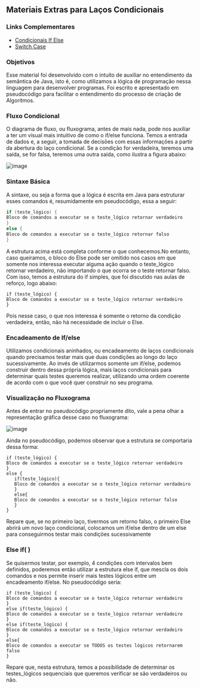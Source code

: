 <h2>Materiais Extras para Laços Condicionais</h2>

<h3>Links Complementares </h3>

- [Condicionais If Else](https://www.computersciencemaster.com.br/estruturas-condicionais-if-else-lacos-de-repeticao-while-for-em-java/) 
- [Switch Case](https://blog.betrybe.com/java/switch-case-java/)

<h3>Objetivos</h3>
<p>Esse material foi desenvolvido com o intuito de auxiliar no entendimento da semântica de Java, isto é, como utilizamos a lógica de programação nessa linguagem para desenvolver programas. Foi escrito e apresentado em pseudocódigo para facilitar o entendimento do processo de criação de Algoritmos.</p>

<h3>Fluxo Condicional</h3>
<p>O diagrama de fluxo, ou fluxograma, antes de mais nada, pode nos auxiliar a ter um visual mais intuitivo de como o if/else funciona. Temos a entrada de dados e, a seguir, a tomada de decisões com essas informações a partir da abertura do laço condicional. Se a condição for verdadeira, teremos uma saída, se for falsa, teremos uma outra saída, como ilustra a figura abaixo: </p>

![image](https://user-images.githubusercontent.com/62121416/193959797-53facac6-dc59-4f65-ab2a-fdb784b46490.png)

<h3>Sintaxe Básica</h3>
<p>A sintaxe, ou seja a forma que a lógica é escrita em Java para estruturar esses comandos é, resumidamente em pseudocódigo, essa a seguir:</p>

   ```java
   if (teste_lógico) {
   Bloco de comandos a executar se o teste_lógico retornar verdadeiro
}
else {
   Bloco de comandos a executar se o teste_lógico retornar falso
}
   ```
<p>
  A estrutura acima está completa conforme o que conhecemos.No entanto, caso queiramos, o bloco do Else pode ser omitido nos casos em que somente nos interessa executar alguma ação quando o teste_lógico retornar verdadeiro, não importando o que ocorra se o teste retornar falso. Com isso, temos a estrutura do if simples, que foi discutido nas aulas de reforço, logo abaixo: </p>
   
   ```
   if (teste_lógico) {
   Bloco de comandos a executar se o teste_lógico retornar verdadeiro
}
   ```   
   <p>Pois nesse caso, o que nos interessa é somente o retorno da condição verdadeira, então, não há necessidade de incluir o Else.</p>
   
   <h3>Encadeamento de If/else</h3>
   <p>Utilizamos condicionais aninhados, ou encadeamento de laços condicionais quando precisamos testar mais que duas condições ao          longo do laço sucessivamente. Ao invés de utilizarmos somente um if/else, podemos construir dentro dessa própria lógica, mais laços condicionais para determinar quais testes queremos realizar, utilizando uma ordem coerente de acordo com o que você quer construir no seu programa.</p>
   
   <h3>Visualização no Fluxograma</h3>
   <p>Antes de entrar no pseudocódigo propriamente dito, vale a pena olhar a representação gráfica desse caso no fluxograma: </p>
   
   ![image](https://user-images.githubusercontent.com/62121416/193960542-c2447591-cdf5-4372-af10-93bbe94f6c20.png)

   <p>Ainda no pseudocódigo, podemos observar que a estrutura se comportaria dessa forma: </p>
   
   ```
   if (teste_lógico) {
   Bloco de comandos a executar se o teste_lógico retornar verdadeiro
   }
   else {      
      if(teste_lógico){
      Bloco de comandos a executar se o teste_lógico retornar verdadeiro
      }
      else{
      Bloco de comandos a executar se o teste_lógico retornar falso
      }      
   }
   ```
   
   <p> Repare que, se no primeiro laço, tivermos um retorno falso, o primeiro Else abrirá um novo laço condicional, colocamos um if/else dentro de um else para conseguirmos testar mais condições sucessivamente</p>   
   
   <h3>Else if( )</h3>
   <p>Se quisermos testar, por exemplo, 4 condições com intervalos bem definidos, poderemos então utilizar a estrutura else if, que mescla os dois comandos e nos permite inserir mais testes lógicos entre um encadeamento if/else. No pseudocódigo seria:</p>
   
   ```   
   if (teste_lógico) {
   Bloco de comandos a executar se o teste_lógico retornar verdadeiro
   }
   else if(teste_lógico) {
   Bloco de comandos a executar se o teste_lógico retornar verdadeiro
   } 
   else if(teste_lógico) {
   Bloco de comandos a executar se o teste_lógico retornar verdadeiro
   }
   else{
   Bloco de comandos a executar se TODOS os testes lógicos retornarem falso
   }
   ```   
   <p>Repare que, nesta estrutura, temos a possibilidade de determinar os testes_lógicos sequenciais que queremos verificar se são verdadeiros ou não.</p>
   
    
   
   
